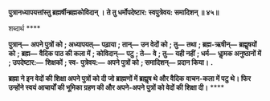 **पुत्रानध्यापयत्तांस्तु ब्रह्मर्षीन्ब्रह्मकोविदान् ।** **ते तु धर्मोपदेष्टार: स्वपुत्रेवय: समादिशन् ॥ ४५॥** 

शब्दार्थ **** 

**पुत्रान्—** **अपने पुत्रों को** **; अध्यापयत्—** **पढ़ाया** **; तान्—** **उन वेदों को** **; तु—** **तथा** **; ब्रह्म-ऋषीन्—** **ब्रह्मॢषयों को** **; ब्रह्म—** **वैदिक पाठ की कला में** **; कोविदान्—** **पटु** **; ते—** **वे** **; तु—** **यही नहीं** **; धर्म—** **धाॢमक अनुष्ठानों में** **; उपदेष्टार:—** **शिक्षकों** **; स्व-** **पुत्रेवय:—** **अपने पुत्रों को** **; समादिशन्—** **प्रदान किया।** **.** 

**ब्रह्मा ने इन वेदों की शिक्षा अपने पुत्रों को दी जो ब्राह्मणों में ब्रह्मॢष थे और वैदिक** **वाचन-कला में पटु थे। फिर उन्होंने स्वयं आचार्यों की भूमिका ग्रहण की और अपने-अपने** **पुत्रों को वेदों की शिक्षा दी।** **** 